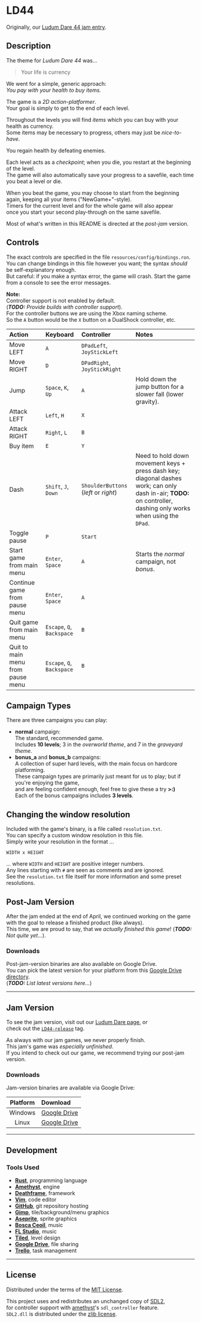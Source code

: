# LD44
Originally, our [Ludum Dare 44 jam entry][ludumdare].  

## Description
The theme for _Ludum Dare 44_ was...  
> Your life is currency

We went for a simple, generic approach:  
_You pay with your health to buy items._

The game is a _2D action-platformer_.  
Your goal is simply to get to the end of each level.  

Throughout the levels you will find _items_ which you can buy with your health as currency.  
Some items may be necessary to progress, others may just be _nice-to-have_.  

You regain health by defeating enemies.

Each level acts as a _checkpoint_; when you die, you restart at the beginning of the level.  
The game will also automatically save your progress to a savefile, each time you beat a level or die.  

When you beat the game, you may choose to start from the beginning again, keeping all your items ("NewGame+"-style).  
Timers for the current level and for the whole game will also appear  
once you start your second play-through on the same savefile.

Most of what's written in this README is directed at the _post-jam_ version.

## Controls
The exact controls are specified in the file `resources/config/bindings.ron`.  
You can change bindings in this file however you want; the syntax _should_ be self-explanatory enough.  
But careful: if you make a syntax error, the game will crash. Start the game from a console to see the error messages.

__Note:__  
Controller support is not enabled by default.  
(*__TODO:__ Provide builds with controller support*).  
For the controller buttons we are using the Xbox naming scheme.  
So the `A` button would be the `X` button on a DualShock controller, etc.

| Action                            | Keyboard                   | Controller                            | Notes                                                                      |
| :-------------------------------- | :------------------------- | :------------------------------------ | :------------------------------------------------------------------------- |
| Move LEFT                         | `A`                        | `DPadLeft`, `JoyStickLeft`            |                                                                            |
| Move RIGHT                        | `D`                        | `DPadRight`, `JoyStickRight`          |                                                                            |
| Jump                              | `Space`, `K`, `Up`         | `A`                                   | Hold down the jump button for a slower fall (lower gravity).               |
| Attack LEFT                       | `Left`, `H`                | `X`                                   |                                                                            |
| Attack RIGHT                      | `Right`, `L`               | `B`                                   |                                                                            |
| Buy item                          | `E`                        | `Y`                                   |                                                                            |
| Dash                              | `Shift`, `J`, `Down`       | `ShoulderButtons` (_left_ or _right_) | Need to hold down movement keys + press dash key; diagonal dashes work; can only dash in-air; __TODO:__ on controller, dashing only works when using the `DPad`. |
| Toggle pause                      | `P`                        | `Start`                               |                                                                            |
| Start game from main menu         | `Enter`, `Space`           | `A`                                   | Starts the _normal_ campaign, not _bonus_.                                 |
| Continue game from pause menu     | `Enter`, `Space`           | `A`                                   |                                                                            |
| Quit game from main menu          | `Escape`, `Q`, `Backspace` | `B`                                   |                                                                            |
| Quit to main menu from pause menu | `Escape`, `Q`, `Backspace` | `B`                                   |                                                                            |

## Campaign Types
There are three campaigns you can play:

- __normal__ campaign:  
  The standard, recommended game.  
  Includes __10 levels__; 3 in the _overworld theme_, and 7 in the _graveyard theme_.
- __bonus\_a__ and __bonus\_b__ campaigns:  
  A collection of super hard levels, with the main focus on hardcore platforming.  
  These campaign types are primarily just meant for us to play; but if you're enjoying the game,  
  and are feeling confident enough, feel free to give these a try __>:)__  
  Each of the bonus campaigns includes __3 levels__.

## Changing the window resolution
Included with the game's binary, is a file called `resolution.txt`.  
You can specify a custom window resolution in this file.  
Simply write your resolution in the format ...
```
WIDTH x HEIGHT
```
... where `WIDTH` and `HEIGHT` are positive integer numbers.  
Any lines starting with `#` are seen as comments and are ignored.  
See the `resolution.txt` file itself for more information and some preset resolutions.

## Post-Jam Version
After the jam ended at the end of April, we continued working on the game  
with the goal to release a finished product (like always).  
This time, we are proud to say, that we _actually finished this game_! (*__TODO:__ Not quite yet...*).

### Downloads
Post-jam-version binaries are also available on Google Drive.  
You can pick the latest version for your platform from this [Google Drive directory][bin-dir].  
(*__TODO:__ List latest versions here...*)

---

## Jam Version
To see the jam version, visit out our [Ludum Dare page][ludumdare], or  
check out the [`LD44-release`][LD44-release] tag.  

As always with our jam games, we never properly finish.  
This jam's game was _especially unfinished_.  
If you intend to check out our game, we recommend trying our post-jam version.

### Downloads
Jam-version binaries are available via Google Drive:

| Platform | Download |
|:--------:|:-------- |
| Windows  | [Google Drive][bin-jam-windows] |
| Linux    | [Google Drive][bin-jam-linux] |

---

## Development
### Tools Used
- __[Rust]__, programming language
- __[Amethyst]__, engine
- __[Deathframe]__, framework
- __[Vim]__, code editor
- __[GitHub]__, git repository hosting
- __[Gimp]__, tile/background/menu graphics
- __[Aseprite]__, sprite graphics
- __[Bosca Ceoil][BoscaCeoil]__, music
- __[FL Studio][FLStudio]__, music
- __[Tiled]__, level design
- __[Google Drive][GoogleDrive]__, file sharing
- __[Trello]__, task management

---

## License
Distributed under the terms of the [MIT License][mit-license].  

This project uses and redistributes an unchanged copy of [SDL2],  
for controller support with [amethyst]'s `sdl_controller` feature.  
`SDL2.dll` is distributed under the [zlib license][SDL2-license].

[ludumdare]:       https://ldjam.com/events/ludum-dare/44/veggietartar
[LD44-release]:    https://github.com/Noah2610/LD44/tree/LD44-release
[bin-jam-windows]: https://drive.google.com/file/d/1RtQ8vsJFH75WyZHTa1W_vxzchw6OhA7Y/view
[bin-jam-linux]:   https://drive.google.com/file/d/1xffSHQmDppZ4KGcbApzIFt4l_XvT2pX2/view
[bin-dir]:         https://drive.google.com/open?id=1XNMvBsOJkbbii6jp9T7Du9mNnso00Axn
[Rust]:            https://www.rust-lang.org/
[Amethyst]:        https://amethyst.rs/
[Deathframe]:      https://github.com/Noah2610/deathframe
[Vim]:             https://www.vim.org/
[GitHub]:          https://github.com/Noah2610/LD44
[Gimp]:            https://www.gimp.org/
[Aseprite]:        https://www.aseprite.org/
[BoscaCeoil]:      https://boscaceoil.net/
[FLStudio]:        https://www.image-line.com/flstudio
[Tiled]:           https://www.mapeditor.org/
[GoogleDrive]:     https://drive.google.com/
[Trello]:          https://trello.com/b/hkBWXYt9
[mit-license]:     https://github.com/Noah2610/LD44/blob/master/LICENSE
[SDL2]:            https://www.libsdl.org/
[SDL2-license]:    https://www.libsdl.org/license.php
